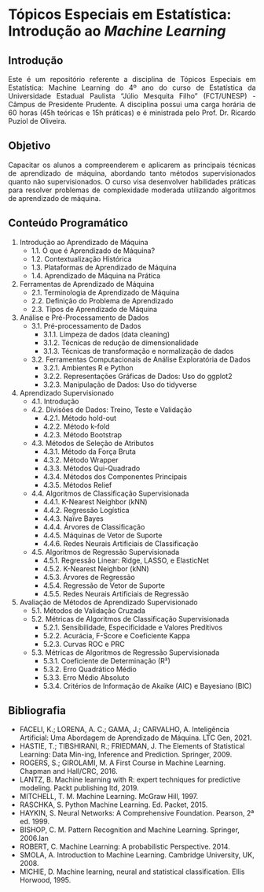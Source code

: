 # Tópicos Especiais em Estatística: Introdução ao *Machine Learning*

## Introdução

<div align="justify">
Este é um repositório referente a disciplina de Tópicos Especiais em Estatística: Machine Learning do 4º ano do curso de Estatística da Universidade Estadual Paulista “Júlio Mesquita Filho” (FCT/UNESP) - Câmpus de Presidente Prudente. A disciplina possui uma carga horária de 60 horas (45h teóricas e 15h práticas) e é ministrada pelo Prof. Dr. Ricardo Puziol de Oliveira. 
</div>

## Objetivo

<div align="justify">
Capacitar os alunos a compreenderem e aplicarem as principais técnicas de aprendizado de máquina, abordando tanto métodos supervisionados quanto não supervisionados. O curso visa desenvolver habilidades práticas para resolver problemas de complexidade moderada utilizando algoritmos de aprendizado de máquina.
</div>

## Conteúdo Programático

1. Introdução ao Aprendizado de Máquina
   - 1.1. O que é Aprendizado de Máquina?
   - 1.2. Contextualização Histórica
   - 1.3. Plataformas de Aprendizado de Máquina
   - 1.4. Aprendizado de Máquina na Prática
2. Ferramentas de Aprendizado de Máquina
   - 2.1. Terminologia de Aprendizado de Máquina 
   - 2.2. Definição do Problema de Aprendizado
   - 2.3. Tipos de Aprendizado de Máquina
3. Análise e Pré-Processamento de Dados
   - 3.1. Pré-processamento de Dados
       - 3.1.1. Limpeza de dados (data cleaning) 
       - 3.1.2. Técnicas de redução de dimensionalidade
       - 3.1.3. Técnicas de transformação e normalização de dados
   - 3.2. Ferramentas Computacionais de Análise Exploratória de Dados
       - 3.2.1. Ambientes R e Python
       - 3.2.2. Representações Gráficas de Dados: Uso do ggplot2
       - 3.2.3. Manipulação de Dados: Uso do tidyverse
4. Aprendizado Supervisionado
   - 4.1. Introdução
   - 4.2. Divisões de Dados: Treino, Teste e Validação
       - 4.2.1. Método hold-out
       - 4.2.2. Método k-fold
       - 4.2.3. Método Bootstrap
   - 4.3. Métodos de Seleção de Atributos
       - 4.3.1. Método da Força Bruta
       - 4.3.2. Método Wrapper
       - 4.3.3. Métodos Qui-Quadrado
       - 4.3.4. Métodos dos Componentes Principais
       - 4.3.5. Métodos Relief
   - 4.4. Algoritmos de Classificação Supervisionada
       - 4.4.1. K-Nearest Neighbor (kNN)
       - 4.4.2. Regressão Logística
       - 4.4.3. Naïve Bayes
       - 4.4.4. Árvores de Classificação
       - 4.4.5. Máquinas de Vetor de Suporte
       - 4.4.6. Redes Neurais Artificiais de Classificação
   - 4.5. Algoritmos de Regressão Supervisionada
       - 4.5.1. Regressão Linear: Ridge, LASSO, e ElasticNet
       - 4.5.2. K-Nearest Neighbor (kNN)
       - 4.5.3. Árvores de Regressão
       - 4.5.4. Regressão de Vetor de Suporte
       - 4.5.5. Redes Neurais Artificiais de Regressão
5. Avaliação de Métodos de Aprendizado Supervisionado
   - 5.1. Métodos de Validação Cruzada 
   - 5.2. Métricas de Algoritmos de Classificação Supervisionada
       - 5.2.1. Sensibilidade, Especificidade e Valores Preditivos
       - 5.2.2. Acurácia, F-Score e Coeficiente Kappa
       - 5.2.3. Curvas ROC e PRC
   - 5.3. Métricas de Algoritmos de Regressão Supervisionada
       - 5.3.1. Coeficiente de Determinação (R²)
       - 5.3.2. Erro Quadrático Médio
       - 5.3.3. Erro Médio Absoluto
       - 5.3.4. Critérios de Informação de Akaike (AIC) e Bayesiano (BIC)

## Bibliografia

* FACELI, K.; LORENA, A. C.; GAMA, J.; CARVALHO, A. Inteligência Artificial: Uma Abordagem de Aprendizado de Máquina. LTC Gen, 2021.
* HASTIE, T.; TIBSHIRANI, R.; FRIEDMAN, J. The Elements of Statistical Learning: Data Min-ing, Inference and Prediction. Springer, 2009. 
* ROGERS, S.; GIROLAMI, M. A First Course in Machine Learning. Chapman and Hall/CRC, 2016.
* LANTZ, B. Machine learning with R: expert techniques for predictive modeling. Packt publishing ltd, 2019.
* MITCHELL, T. M. Machine Learning. McGraw Hill, 1997.
* RASCHKA, S. Python Machine Learning. Ed. Packet, 2015.
* HAYKIN, S. Neural Networks: A Comprehensive Foundation. Pearson, 2ª ed. 1999.
* BISHOP, C. M. Pattern Recognition and Machine Learning. Springer, 2006.Ian 
* ROBERT, C. Machine Learning: A probabilistic Perspective. 2014.
* SMOLA, A. Introduction to Machine Learning. Cambridge University, UK, 2008.
* MICHIE, D. Machine learning, neural and statistical classification. Ellis Horwood, 1995.
